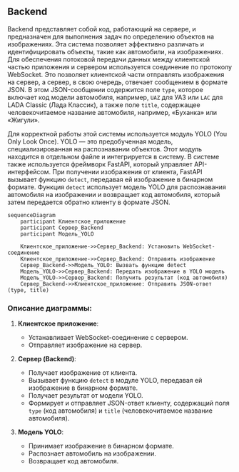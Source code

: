 
## Backend

Backend представляет собой код, работающий на сервере, и предназначен для выполнения задач по определению объектов на изображениях. Эта система позволяет эффективно различать и идентифицировать объекты, такие как автомобили, на изображениях. Для обеспечения потоковой передачи данных между клиентской частью приложения и сервером используется соединение по протоколу WebSocket. Это позволяет клиентской части отправлять изображения на сервер, а сервер, в свою очередь, отвечает сообщением в формате JSON. В этом JSON-сообщении содержится поле `type`, которое включает код модели автомобиля, например, `UAZ` для УАЗ или `LAC` для LADA Classic (Лада Классик), а также поле `title`, содержащее человекочитаемое название автомобиля, например, «Буханка» или «Жигули».

Для корректной работы этой системы используется модуль YOLO (You Only Look Once). YOLO — это предобученная модель, специализированная на распознавании объектов. Этот модуль находится в отдельном файле и интегрируется в систему. В системе также используется фреймворк FastAPI, который управляет API-интерфейсом. При получении изображения от клиента, FastAPI вызывает функцию `detect`, передавая ей изображение в бинарном формате. Функция `detect` использует модель YOLO для распознавания автомобиля на изображении и возвращает код автомобиля, который затем передается обратно клиенту в формате JSON.


```mermaid
sequenceDiagram
    participant Клиентское_приложение
    participant Сервер_Backend
    participant Модель_YOLO

    Клиентское_приложение->>Сервер_Backend: Установить WebSocket-соединение
    Клиентское_приложение->>Сервер_Backend: Отправить изображение
    Сервер_Backend->>Модель_YOLO: Вызвать функцию detect
    Модель_YOLO->>Сервер_Backend: Передать изображение в YOLO модель
    Модель_YOLO->>Сервер_Backend: Получить результат (код автомобиля)
    Сервер_Backend->>Клиентское_приложение: Отправить JSON-ответ (type, title)
```

### Описание диаграммы:

1. **Клиентское приложение**:
   - Устанавливает WebSocket-соединение с сервером.
   - Отправляет изображение на сервер.

2. **Сервер (Backend)**:
   - Получает изображение от клиента.
   - Вызывает функцию `detect` в модуле YOLO, передавая ей изображение в бинарном формате.
   - Получает результат от модели YOLO.
   - Формирует и отправляет JSON-ответ клиенту, содержащий поля `type` (код автомобиля) и `title` (человекочитаемое название автомобиля).

3. **Модель YOLO**:
   - Принимает изображение в бинарном формате.
   - Распознает автомобиль на изображении.
   - Возвращает код автомобиля.